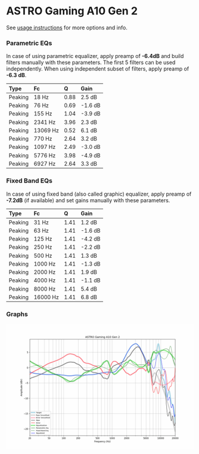 # ASTRO Gaming A10 Gen 2
See [usage instructions](https://github.com/jaakkopasanen/AutoEq#usage) for more options and info.

### Parametric EQs
In case of using parametric equalizer, apply preamp of **-6.4dB** and build filters manually
with these parameters. The first 5 filters can be used independently.
When using independent subset of filters, apply preamp of **-6.3 dB**.

| Type    | Fc       |    Q | Gain    |
|:--------|:---------|:-----|:--------|
| Peaking | 18 Hz    | 0.88 | 2.5 dB  |
| Peaking | 76 Hz    | 0.69 | -1.6 dB |
| Peaking | 155 Hz   | 1.04 | -3.9 dB |
| Peaking | 2341 Hz  | 3.96 | 2.3 dB  |
| Peaking | 13069 Hz | 0.52 | 6.1 dB  |
| Peaking | 770 Hz   | 2.64 | 3.2 dB  |
| Peaking | 1097 Hz  | 2.49 | -3.0 dB |
| Peaking | 5776 Hz  | 3.98 | -4.9 dB |
| Peaking | 6927 Hz  | 2.64 | 3.3 dB  |

### Fixed Band EQs
In case of using fixed band (also called graphic) equalizer, apply preamp of **-7.2dB**
(if available) and set gains manually with these parameters.

| Type    | Fc       |    Q | Gain    |
|:--------|:---------|:-----|:--------|
| Peaking | 31 Hz    | 1.41 | 1.2 dB  |
| Peaking | 63 Hz    | 1.41 | -1.6 dB |
| Peaking | 125 Hz   | 1.41 | -4.2 dB |
| Peaking | 250 Hz   | 1.41 | -2.2 dB |
| Peaking | 500 Hz   | 1.41 | 1.3 dB  |
| Peaking | 1000 Hz  | 1.41 | -1.3 dB |
| Peaking | 2000 Hz  | 1.41 | 1.9 dB  |
| Peaking | 4000 Hz  | 1.41 | -1.1 dB |
| Peaking | 8000 Hz  | 1.41 | 5.4 dB  |
| Peaking | 16000 Hz | 1.41 | 6.8 dB  |

### Graphs
![](./ASTRO%20Gaming%20A10%20Gen%202.png)